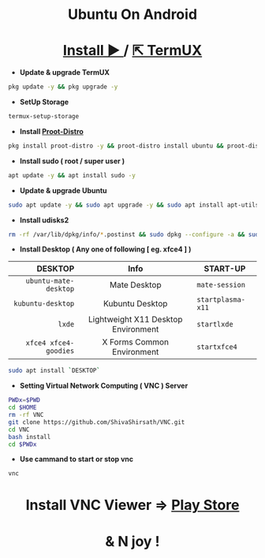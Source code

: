 <h1 align=center>Ubuntu On Android</h1>
<h1 align=center> 
  <a href=https://play.google.com/store/apps/details?id=com.termux>
    Install ►
  </a>
  /
  <a href=https://f-droid.org/packages/com.termux>
    ⇱ TermUX
  </a>
</h1>

+ **Update & upgrade TermUX**
```bash
pkg update -y && pkg upgrade -y
```
+ **SetUp Storage**
```bash
termux-setup-storage
```
+ **Install [Proot-Distro](https://github.com/termux/proot-distro)**
```bash
pkg install proot-distro -y && proot-distro install ubuntu && proot-distro login ubuntu
```
+ **Install sudo ( root / super user )**
```bash
apt update -y && apt install sudo -y
```
<!--
## Add User
```bash
adduser <UserName>
```
## Add Permission to user
```bash
echo "<UserName> ALL=(ALL:ALL) ALL" >> /etc/sudoers
```
-->

+ **Update & upgrade Ubuntu**
```bash
sudo apt update -y && sudo apt upgrade -y && sudo apt install apt-utils -y
```
+ **Install udisks2**
```bash
rm -rf /var/lib/dpkg/info/*.postinst && sudo dpkg --configure -a && sudo apt install udisks2 -y && rm -rf /var/lib/dpkg/info/*.postinst && sudo dpkg --configure -a
```

+ **Install Desktop ( Any one of following [ eg. xfce4 ] )**

| DESKTOP | Info | START-UP |
| ---: | :---: | --- |
| `ubuntu-mate-desktop` | Mate Desktop | `mate-session`|
| `kubuntu-desktop` | Kubuntu Desktop | `startplasma-x11` |
| `lxde` | Lightweight X11 Desktop Environment | `startlxde`
| `xfce4 xfce4-goodies` | X Forms Common Environment | `startxfce4` |
 
```bash
sudo apt install `DESKTOP`	
```

+ **Setting Virtual Network Computing ( VNC ) Server**
```bash
PWDx=$PWD
cd $HOME
rm -rf VNC
git clone https://github.com/ShivaShirsath/VNC.git
cd VNC
bash install
cd $PWDx
```
+ **Use cammand to start or stop vnc**
```bash
vnc 
```

<h1 align=center> Install VNC Viewer => 
  <a href=https://play.google.com/store/apps/details?id=com.realvnc.viewer.android>
    Play Store
  </a>
</h1>
<h1 align=center>& N joy !</h1>
